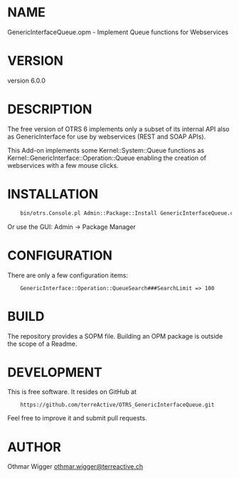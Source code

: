 # NAME

GenericInterfaceQueue.opm - Implement Queue functions for Webservices

# VERSION

version 6.0.0

# DESCRIPTION

The free version of OTRS 6 implements only a subset of its internal API also as
GenericInterface for use by webservices (REST and SOAP APIs).

This Add-on implements some Kernel::System::Queue functions as
Kernel::GenericInterface::Operation::Queue enabling the creation of webservices
with a few mouse clicks.

# INSTALLATION

```sh
    bin/otrs.Console.pl Admin::Package::Install GenericInterfaceQueue.opm
```

Or use the GUI: Admin -> Package Manager

# CONFIGURATION

There are only a few configuration items:

```
    GenericInterface::Operation::QueueSearch###SearchLimit => 100
```

# BUILD

The repository provides a SOPM file. Building an OPM package is outside the
scope of a Readme.


# DEVELOPMENT

This is free software. It resides on GitHub at

```
    https://github.com/terreActive/OTRS_GenericInterfaceQueue.git
```

Feel free to improve it and submit pull requests.

# AUTHOR

Othmar Wigger <othmar.wigger@terreactive.ch>

